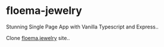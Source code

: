 # floema-jewelry
Stunning Single Page App with Vanilla Typescript and Express..

Clone [floema.jewelry](https://floema.jewelry/) site..
